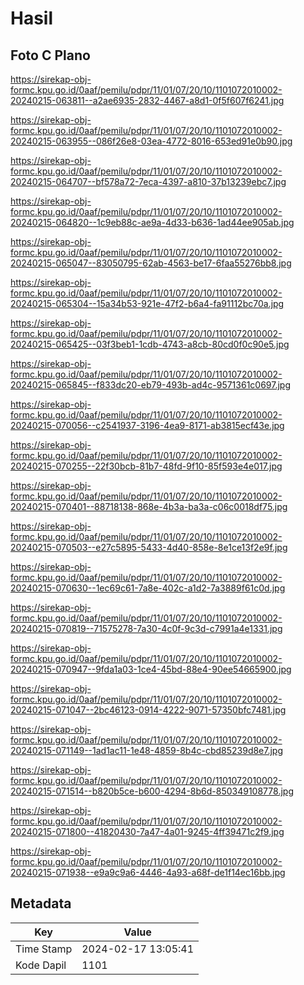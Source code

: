 # Hasil

## Foto C Plano

https://sirekap-obj-formc.kpu.go.id/0aaf/pemilu/pdpr/11/01/07/20/10/1101072010002-20240215-063811--a2ae6935-2832-4467-a8d1-0f5f607f6241.jpg

https://sirekap-obj-formc.kpu.go.id/0aaf/pemilu/pdpr/11/01/07/20/10/1101072010002-20240215-063955--086f26e8-03ea-4772-8016-653ed91e0b90.jpg

https://sirekap-obj-formc.kpu.go.id/0aaf/pemilu/pdpr/11/01/07/20/10/1101072010002-20240215-064707--bf578a72-7eca-4397-a810-37b13239ebc7.jpg

https://sirekap-obj-formc.kpu.go.id/0aaf/pemilu/pdpr/11/01/07/20/10/1101072010002-20240215-064820--1c9eb88c-ae9a-4d33-b636-1ad44ee905ab.jpg

https://sirekap-obj-formc.kpu.go.id/0aaf/pemilu/pdpr/11/01/07/20/10/1101072010002-20240215-065047--83050795-62ab-4563-be17-6faa55276bb8.jpg

https://sirekap-obj-formc.kpu.go.id/0aaf/pemilu/pdpr/11/01/07/20/10/1101072010002-20240215-065304--15a34b53-921e-47f2-b6a4-fa91112bc70a.jpg

https://sirekap-obj-formc.kpu.go.id/0aaf/pemilu/pdpr/11/01/07/20/10/1101072010002-20240215-065425--03f3beb1-1cdb-4743-a8cb-80cd0f0c90e5.jpg

https://sirekap-obj-formc.kpu.go.id/0aaf/pemilu/pdpr/11/01/07/20/10/1101072010002-20240215-065845--f833dc20-eb79-493b-ad4c-9571361c0697.jpg

https://sirekap-obj-formc.kpu.go.id/0aaf/pemilu/pdpr/11/01/07/20/10/1101072010002-20240215-070056--c2541937-3196-4ea9-8171-ab3815ecf43e.jpg

https://sirekap-obj-formc.kpu.go.id/0aaf/pemilu/pdpr/11/01/07/20/10/1101072010002-20240215-070255--22f30bcb-81b7-48fd-9f10-85f593e4e017.jpg

https://sirekap-obj-formc.kpu.go.id/0aaf/pemilu/pdpr/11/01/07/20/10/1101072010002-20240215-070401--88718138-868e-4b3a-ba3a-c06c0018df75.jpg

https://sirekap-obj-formc.kpu.go.id/0aaf/pemilu/pdpr/11/01/07/20/10/1101072010002-20240215-070503--e27c5895-5433-4d40-858e-8e1ce13f2e9f.jpg

https://sirekap-obj-formc.kpu.go.id/0aaf/pemilu/pdpr/11/01/07/20/10/1101072010002-20240215-070630--1ec69c61-7a8e-402c-a1d2-7a3889f61c0d.jpg

https://sirekap-obj-formc.kpu.go.id/0aaf/pemilu/pdpr/11/01/07/20/10/1101072010002-20240215-070819--71575278-7a30-4c0f-9c3d-c7991a4e1331.jpg

https://sirekap-obj-formc.kpu.go.id/0aaf/pemilu/pdpr/11/01/07/20/10/1101072010002-20240215-070947--9fda1a03-1ce4-45bd-88e4-90ee54665900.jpg

https://sirekap-obj-formc.kpu.go.id/0aaf/pemilu/pdpr/11/01/07/20/10/1101072010002-20240215-071047--2bc46123-0914-4222-9071-57350bfc7481.jpg

https://sirekap-obj-formc.kpu.go.id/0aaf/pemilu/pdpr/11/01/07/20/10/1101072010002-20240215-071149--1ad1ac11-1e48-4859-8b4c-cbd85239d8e7.jpg

https://sirekap-obj-formc.kpu.go.id/0aaf/pemilu/pdpr/11/01/07/20/10/1101072010002-20240215-071514--b820b5ce-b600-4294-8b6d-850349108778.jpg

https://sirekap-obj-formc.kpu.go.id/0aaf/pemilu/pdpr/11/01/07/20/10/1101072010002-20240215-071800--41820430-7a47-4a01-9245-4ff39471c2f9.jpg

https://sirekap-obj-formc.kpu.go.id/0aaf/pemilu/pdpr/11/01/07/20/10/1101072010002-20240215-071938--e9a9c9a6-4446-4a93-a68f-de1f14ec16bb.jpg


## Metadata

| Key        | Value               |
| ---------- | ------------------- |
| Time Stamp | 2024-02-17 13:05:41 |
| Kode Dapil | 1101                |



